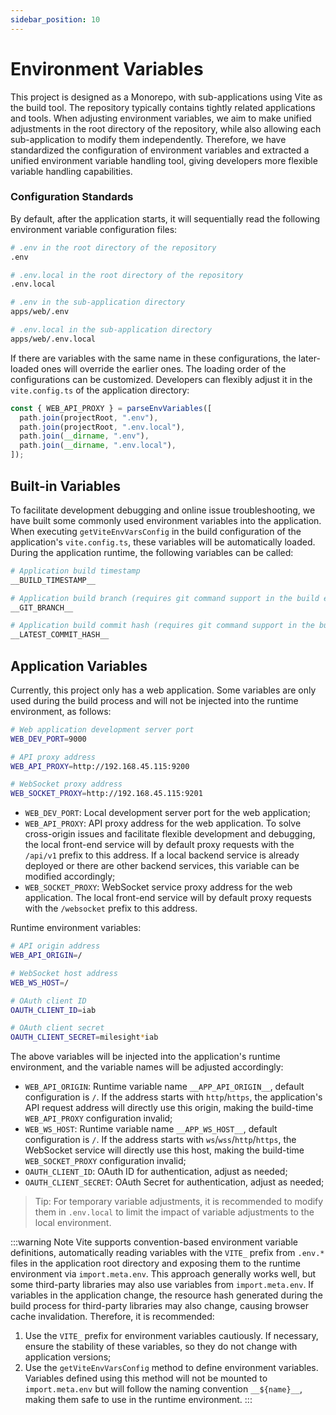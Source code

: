 ```yaml
---
sidebar_position: 10
---
```


# Environment Variables

This project is designed as a Monorepo, with sub-applications using Vite as the build tool. The repository typically contains tightly related applications and tools. When adjusting environment variables, we aim to make unified adjustments in the root directory of the repository, while also allowing each sub-application to modify them independently. Therefore, we have standardized the configuration of environment variables and extracted a unified environment variable handling tool, giving developers more flexible variable handling capabilities.

### Configuration Standards

By default, after the application starts, it will sequentially read the following environment variable configuration files:

```bash
# .env in the root directory of the repository
.env

# .env.local in the root directory of the repository
.env.local

# .env in the sub-application directory
apps/web/.env

# .env.local in the sub-application directory
apps/web/.env.local
```

If there are variables with the same name in these configurations, the later-loaded ones will override the earlier ones. The loading order of the configurations can be customized. Developers can flexibly adjust it in the `vite.config.ts` of the application directory:

```ts
const { WEB_API_PROXY } = parseEnvVariables([
  path.join(projectRoot, ".env"),
  path.join(projectRoot, ".env.local"),
  path.join(__dirname, ".env"),
  path.join(__dirname, ".env.local"),
]);
```

## Built-in Variables

To facilitate development debugging and online issue troubleshooting, we have built some commonly used environment variables into the application. When executing `getViteEnvVarsConfig` in the build configuration of the application's `vite.config.ts`, these variables will be automatically loaded. During the application runtime, the following variables can be called:

```bash
# Application build timestamp
__BUILD_TIMESTAMP__

# Application build branch (requires git command support in the build environment)
__GIT_BRANCH__

# Application build commit hash (requires git command support in the build environment)
__LATEST_COMMIT_HASH__
```

## Application Variables

Currently, this project only has a web application. Some variables are only used during the build process and will not be injected into the runtime environment, as follows:

```bash
# Web application development server port
WEB_DEV_PORT=9000

# API proxy address
WEB_API_PROXY=http://192.168.45.115:9200

# WebSocket proxy address
WEB_SOCKET_PROXY=http://192.168.45.115:9201
```

- `WEB_DEV_PORT`: Local development server port for the web application;
- `WEB_API_PROXY`: API proxy address for the web application. To solve cross-origin issues and facilitate flexible development and debugging, the local front-end service will by default proxy requests with the `/api/v1` prefix to this address. If a local backend service is already deployed or there are other backend services, this variable can be modified accordingly;
- `WEB_SOCKET_PROXY`: WebSocket service proxy address for the web application. The local front-end service will by default proxy requests with the `/websocket` prefix to this address.

Runtime environment variables:

```bash
# API origin address
WEB_API_ORIGIN=/

# WebSocket host address
WEB_WS_HOST=/

# OAuth client ID
OAUTH_CLIENT_ID=iab

# OAuth client secret
OAUTH_CLIENT_SECRET=milesight*iab
```

The above variables will be injected into the application's runtime environment, and the variable names will be adjusted accordingly:

- `WEB_API_ORIGIN`: Runtime variable name `__APP_API_ORIGIN__`, default configuration is `/`. If the address starts with `http`/`https`, the application's API request address will directly use this origin, making the build-time `WEB_API_PROXY` configuration invalid;
- `WEB_WS_HOST`: Runtime variable name `__APP_WS_HOST__`, default configuration is `/`. If the address starts with `ws`/`wss`/`http`/`https`, the WebSocket service will directly use this host, making the build-time `WEB_SOCKET_PROXY` configuration invalid;
- `OAUTH_CLIENT_ID`: OAuth ID for authentication, adjust as needed;
- `OAUTH_CLIENT_SECRET`: OAuth Secret for authentication, adjust as needed;

> Tip: For temporary variable adjustments, it is recommended to modify them in `.env.local` to limit the impact of variable adjustments to the local environment.

:::warning Note
Vite supports convention-based environment variable definitions, automatically reading variables with the `VITE_` prefix from `.env.*` files in the application root directory and exposing them to the runtime environment via `import.meta.env`. This approach generally works well, but some third-party libraries may also use variables from `import.meta.env`. If variables in the application change, the resource hash generated during the build process for third-party libraries may also change, causing browser cache invalidation. Therefore, it is recommended:

1. Use the `VITE_` prefix for environment variables cautiously. If necessary, ensure the stability of these variables, so they do not change with application versions;
2. Use the `getViteEnvVarsConfig` method to define environment variables. Variables defined using this method will not be mounted to `import.meta.env` but will follow the naming convention `__${name}__`, making them safe to use in the runtime environment.
   :::
